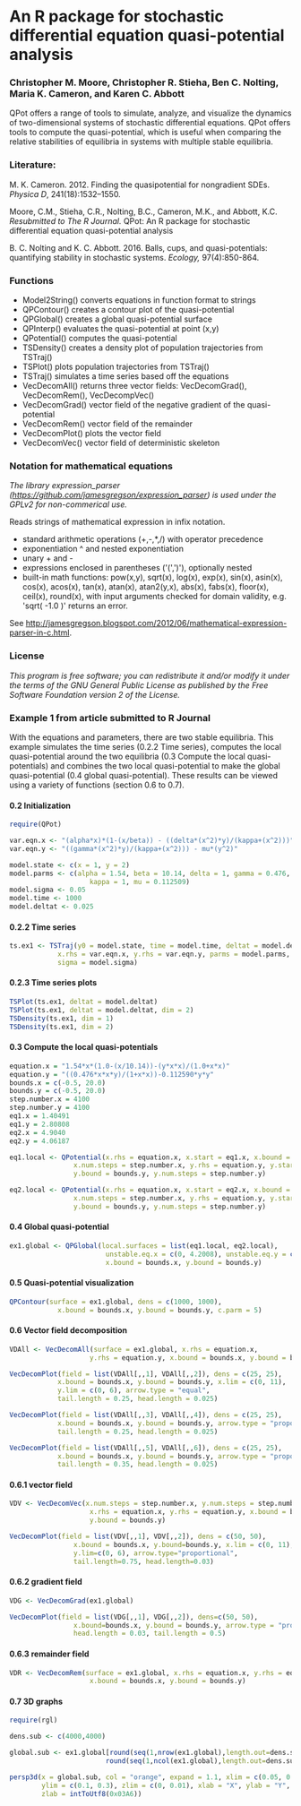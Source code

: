 # An R package for stochastic differential equation quasi-potential analysis

### Christopher M. Moore, Christopher R. Stieha, Ben C. Nolting, Maria K. Cameron, and Karen C. Abbott

QPot offers a range of tools to simulate, analyze, and visualize the dynamics of two-dimensional systems of stochastic differential equations.  QPot offers tools to compute the quasi-potential, which is useful when comparing the relative stabilities of equilibria in systems with multiple stable equilibria. 

### Literature: ###

M. K. Cameron. 2012. Finding the quasipotential for nongradient SDEs. *Physica D*, 241(18):1532–1550.

Moore, C.M., Stieha, C.R., Nolting, B.C., Cameron, M.K., and Abbott, K.C. *Resubmitted to The R Journal.* QPot: An R package for stochastic differential equation quasi-potential analysis

B. C. Nolting and K. C. Abbott. 2016. Balls, cups, and quasi-potentials: quantifying stability in stochastic systems. *Ecology,* 97(4):850-864.

### Functions ###

* Model2String()	converts equations in function format to strings
* QPContour()		creates a contour plot of the quasi-potential
* QPGlobal()		creates a global quasi-potential surface
* QPInterp()		evaluates the quasi-potential at point (x,y)
* QPotential()		computes the quasi-potential 
* TSDensity()		creates a density plot of population trajectories from TSTraj()
* TSPlot()			plots population trajectories from TSTraj()
* TSTraj()			simulates a time series based off the equations
* VecDecomAll()		returns three vector fields: VecDecomGrad(), VecDecomRem(), VecDecompVec()
* VecDecomGrad()	vector field of the negative gradient of the quasi-potential
* VecDecomRem()		vector field of the remainder
* VecDecomPlot()	plots the vector field
* VecDecomVec()		vector field of deterministic skeleton

### Notation for mathematical equations ###

*The library expression_parser (https://github.com/jamesgregson/expression_parser) is used under the GPLv2 for non-commerical use.*

Reads strings of mathematical expression in infix notation.  
* standard arithmetic operations (+,-,*,/) with operator precedence
* exponentiation ^ and nested exponentiation
* unary + and -
* expressions enclosed in parentheses ('(',')'), optionally nested
* built-in math functions: pow(x,y), sqrt(x), log(x), exp(x), sin(x), asin(x), cos(x), acos(x), tan(x), atan(x), atan2(y,x), abs(x), fabs(x), floor(x), ceil(x), round(x), with input arguments checked for domain validity, e.g. 'sqrt( -1.0 )' returns an error.

See http://jamesgregson.blogspot.com/2012/06/mathematical-expression-parser-in-c.html.

### License ###
 
*This program is free software; you can redistribute it and/or modify it under the terms of the GNU General Public License as published by the Free Software Foundation version 2 of the License.*

### Example 1 from article submitted to R Journal ###

With the equations and parameters, there are two stable equilibria.  This example simulates the time series (0.2.2 Time series), computes the local quasi-potential around the two equilibria (0.3 Compute the local quasi-potentials) and combines the two local quasi-potential to make the global quasi-potential (0.4 global quasi-potential).  These results can be viewed using a variety of functions (section 0.6 to 0.7). 

#### 0.2 Initialization ####
```R
require(QPot)

var.eqn.x <- "(alpha*x)*(1-(x/beta)) - ((delta*(x^2)*y)/(kappa+(x^2)))"
var.eqn.y <- "((gamma*(x^2)*y)/(kappa+(x^2))) - mu*(y^2)"

model.state <- c(x = 1, y = 2)
model.parms <- c(alpha = 1.54, beta = 10.14, delta = 1, gamma = 0.476, 
					kappa = 1, mu = 0.112509)
model.sigma <- 0.05
model.time <- 1000
model.deltat <- 0.025
```
#### 0.2.2 Time series ####
```R
ts.ex1 <- TSTraj(y0 = model.state, time = model.time, deltat = model.deltat, 
			x.rhs = var.eqn.x, y.rhs = var.eqn.y, parms = model.parms, 
			sigma = model.sigma)
```
#### 0.2.3 Time series plots ####
```R
TSPlot(ts.ex1, deltat = model.deltat)
TSPlot(ts.ex1, deltat = model.deltat, dim = 2)
TSDensity(ts.ex1, dim = 1)
TSDensity(ts.ex1, dim = 2)
```
#### 0.3 Compute the local quasi-potentials ####
```R
equation.x = "1.54*x*(1.0-(x/10.14))-(y*x*x)/(1.0+x*x)"
equation.y = "((0.476*x*x*y)/(1+x*x))-0.112590*y*y"
bounds.x = c(-0.5, 20.0)
bounds.y = c(-0.5, 20.0)
step.number.x = 4100
step.number.y = 4100
eq1.x = 1.40491
eq1.y = 2.80808
eq2.x = 4.9040
eq2.y = 4.06187

eq1.local <- QPotential(x.rhs = equation.x, x.start = eq1.x, x.bound = bounds.x, 
				x.num.steps = step.number.x, y.rhs = equation.y, y.start = eq1.y, 
				y.bound = bounds.y, y.num.steps = step.number.y)

eq2.local <- QPotential(x.rhs = equation.x, x.start = eq2.x, x.bound = bounds.x, 
				x.num.steps = step.number.x, y.rhs = equation.y, y.start = eq2.y, 
				y.bound = bounds.y, y.num.steps = step.number.y)
```

#### 0.4 Global quasi-potential ####
```R
ex1.global <- QPGlobal(local.surfaces = list(eq1.local, eq2.local), 
						unstable.eq.x = c(0, 4.2008), unstable.eq.y = c(0, 4.0039), 
						x.bound = bounds.x, y.bound = bounds.y)
```

#### 0.5 Quasi-potential visualization ####
```R
QPContour(surface = ex1.global, dens = c(1000, 1000), 
			x.bound = bounds.x, y.bound = bounds.y, c.parm = 5)
```

#### 0.6 Vector field decomposition ####
```R
VDAll <- VecDecomAll(surface = ex1.global, x.rhs = equation.x, 
					y.rhs = equation.y, x.bound = bounds.x, y.bound = bounds.y)

VecDecomPlot(field = list(VDAll[,,1], VDAll[,,2]), dens = c(25, 25), 
			x.bound = bounds.x, y.bound = bounds.y, x.lim = c(0, 11), 
			y.lim = c(0, 6), arrow.type = "equal", 
			tail.length = 0.25, head.length = 0.025)

VecDecomPlot(field = list(VDAll[,,3], VDAll[,,4]), dens = c(25, 25), 
			x.bound = bounds.x, y.bound = bounds.y, arrow.type = "proportional", 
			tail.length = 0.25, head.length = 0.025)

VecDecomPlot(field = list(VDAll[,,5], VDAll[,,6]), dens = c(25, 25), 
			x.bound = bounds.x, y.bound = bounds.y, arrow.type = "proportional", 
			tail.length = 0.35, head.length = 0.025)
```

#### 0.6.1 vector field ####
```R
VDV <- VecDecomVec(x.num.steps = step.number.x, y.num.steps = step.number.y, 
					x.rhs = equation.x, y.rhs = equation.y, x.bound = bounds.x, 
					y.bound = bounds.y)

VecDecomPlot(field = list(VDV[,,1], VDV[,,2]), dens = c(50, 50), 
				x.bound = bounds.x, y.bound=bounds.y, x.lim = c(0, 11), 
				y.lim=c(0, 6), arrow.type="proportional", 
				tail.length=0.75, head.length=0.03)
```

#### 0.6.2 gradient field ####
```R
VDG <- VecDecomGrad(ex1.global)

VecDecomPlot(field = list(VDG[,,1], VDG[,,2]), dens=c(50, 50), 
				x.bound=bounds.x, y.bound = bounds.y, arrow.type = "proportional", 
				head.length = 0.03, tail.length = 0.5)
```

#### 0.6.3 remainder field ####
```R
VDR <- VecDecomRem(surface = ex1.global, x.rhs = equation.x, y.rhs = equation.y, 
					x.bound = bounds.x, y.bound = bounds.y)
```

#### 0.7 3D graphs ####
```R
require(rgl)

dens.sub <- c(4000,4000)

global.sub <- ex1.global[round(seq(1,nrow(ex1.global),length.out=dens.sub[1])),
						round(seq(1,ncol(ex1.global),length.out=dens.sub[2]))]

persp3d(x = global.sub, col = "orange", expand = 1.1, xlim = c(0.05, 0.35), 
		ylim = c(0.1, 0.3), zlim = c(0, 0.01), xlab = "X", ylab = "Y", 
		zlab = intToUtf8(0x03A6))
```
 


